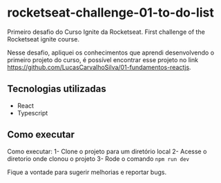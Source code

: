 # rocketseat-challenge-01-to-do-list
Primeiro desafio do Curso Ignite da Rocketseat. First challenge of the Rocketseat ignite course. 

Nesse desafio, apliquei os conhecimentos que aprendi desenvolvendo o primeiro projeto do curso, é possível 
encontrar esse projeto no link https://github.com/LucasCarvalhoSilva/01-fundamentos-reactjs. 

## Tecnologias utilizadas 
- React
- Typescript

## Como executar

Como executar:
1- Clone o projeto para um diretório local
2- Acesse o diretorio onde clonou o projeto
3- Rode o comando ```npm run dev``` 

Fique a vontade para sugerir melhorias e reportar bugs. 